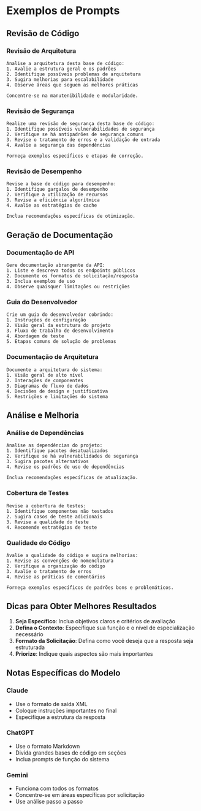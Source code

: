 # Exemplos de Prompts

## Revisão de Código

### Revisão de Arquitetura
```
Analise a arquitetura desta base de código:
1. Avalie a estrutura geral e os padrões
2. Identifique possíveis problemas de arquitetura
3. Sugira melhorias para escalabilidade
4. Observe áreas que seguem as melhores práticas

Concentre-se na manutenibilidade e modularidade.
```

### Revisão de Segurança
```
Realize uma revisão de segurança desta base de código:
1. Identifique possíveis vulnerabilidades de segurança
2. Verifique se há antipadrões de segurança comuns
3. Revise o tratamento de erros e a validação de entrada
4. Avalie a segurança das dependências

Forneça exemplos específicos e etapas de correção.
```

### Revisão de Desempenho
```
Revise a base de código para desempenho:
1. Identifique gargalos de desempenho
2. Verifique a utilização de recursos
3. Revise a eficiência algorítmica
4. Avalie as estratégias de cache

Inclua recomendações específicas de otimização.
```

## Geração de Documentação

### Documentação de API
```
Gere documentação abrangente da API:
1. Liste e descreva todos os endpoints públicos
2. Documente os formatos de solicitação/resposta
3. Inclua exemplos de uso
4. Observe quaisquer limitações ou restrições
```

### Guia do Desenvolvedor
```
Crie um guia do desenvolvedor cobrindo:
1. Instruções de configuração
2. Visão geral da estrutura do projeto
3. Fluxo de trabalho de desenvolvimento
4. Abordagem de teste
5. Etapas comuns de solução de problemas
```

### Documentação de Arquitetura
```
Documente a arquitetura do sistema:
1. Visão geral de alto nível
2. Interações de componentes
3. Diagramas de fluxo de dados
4. Decisões de design e justificativa
5. Restrições e limitações do sistema
```

## Análise e Melhoria

### Análise de Dependências
```
Analise as dependências do projeto:
1. Identifique pacotes desatualizados
2. Verifique se há vulnerabilidades de segurança
3. Sugira pacotes alternativos
4. Revise os padrões de uso de dependências

Inclua recomendações específicas de atualização.
```

### Cobertura de Testes
```
Revise a cobertura de testes:
1. Identifique componentes não testados
2. Sugira casos de teste adicionais
3. Revise a qualidade do teste
4. Recomende estratégias de teste
```

### Qualidade do Código
```
Avalie a qualidade do código e sugira melhorias:
1. Revise as convenções de nomenclatura
2. Verifique a organização do código
3. Avalie o tratamento de erros
4. Revise as práticas de comentários

Forneça exemplos específicos de padrões bons e problemáticos.
```

## Dicas para Obter Melhores Resultados

1. **Seja Específico**: Inclua objetivos claros e critérios de avaliação
2. **Defina o Contexto**: Especifique sua função e o nível de especialização necessário
3. **Formato da Solicitação**: Defina como você deseja que a resposta seja estruturada
4. **Priorize**: Indique quais aspectos são mais importantes

## Notas Específicas do Modelo

### Claude
- Use o formato de saída XML
- Coloque instruções importantes no final
- Especifique a estrutura da resposta

### ChatGPT
- Use o formato Markdown
- Divida grandes bases de código em seções
- Inclua prompts de função do sistema

### Gemini
- Funciona com todos os formatos
- Concentre-se em áreas específicas por solicitação
- Use análise passo a passo
